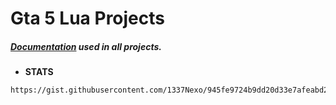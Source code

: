 # Gta 5 Lua Projects

##### ***[Documentation](https://github.com/Hawk811/Atlas-LUA/blob/main/README.md) used in all projects.*** 

- **STATS**
```
https://gist.githubusercontent.com/1337Nexo/945fe9724b9dd20d33e7afeabd2746dc/raw/46af3968b55677688a1bc98798adcd174e72e48d/stats.txt
```
